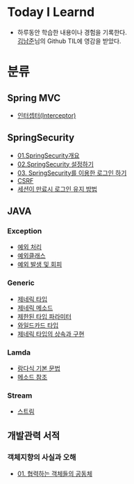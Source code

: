 # Today I Learnd
* 하루동안 학습한 내용이나 경험을 기록한다.   
[김남준](https://github.com/namjunemy/TIL)님의 Github TIL에 영감을 받았다.

# 분류
## Spring MVC
* [인터셉터(Interceptor)](https://github.com/JooHyukGallagher/TIL/blob/master/Spring%20MVC/Interceptor.md)
## SpringSecurity
* [01.SpringSecurity개요](https://github.com/JooHyukGallagher/TIL/blob/master/SpringSecurity/01.%20SpringSecurity%20%EA%B0%9C%EC%9A%94.md)
* [02.SpringSecurity 설정하기](https://github.com/JooHyukGallagher/TIL/blob/master/SpringSecurity/02.%20SpringSecurity%20%EC%84%A4%EC%A0%95%ED%95%98%EA%B8%B0.md)
* [03. SpringSecurity를 이용한 로그인 하기](https://github.com/JooHyukGallagher/TIL/blob/master/SpringSecurity/03.%20Spring%20Security%EB%A5%BC%20%EC%9D%B4%EC%9A%A9%ED%95%9C%20%EB%A1%9C%EA%B7%B8%EC%9D%B8%20%ED%95%98%EA%B8%B0.md)
* [CSRF](https://github.com/JooHyukGallagher/TIL/blob/master/SpringSecurity/CSRF.md)
* [세션이 만료시 로그인 유지 방법](https://github.com/JooHyukGallagher/TIL/blob/master/SpringSecurity/Improved%20Persistent%20Login%20Cookie%20Best%20Practice.md)

## JAVA
### Exception
* [예외 처리](https://github.com/JooHyukGallagher/TIL/blob/master/Java/Exception/%EC%98%88%EC%99%B8%EC%B2%98%EB%A6%AC.md)
* [예외클래스](https://github.com/JooHyukGallagher/TIL/blob/master/Java/Exception/%EC%98%88%EC%99%B8%20%ED%81%B4%EB%9E%98%EC%8A%A4.md)
* [예외 발생 및 회피](https://github.com/JooHyukGallagher/TIL/blob/master/Java/Exception/%EC%98%88%EC%99%B8%20%EB%B0%9C%EC%83%9D%20%EB%B0%8F%20%ED%9A%8C%ED%94%BC.md)
### Generic
* [제네릭 타입](https://github.com/JooHyukGallagher/TIL/blob/master/Java/Generic/%EC%A0%9C%EB%84%A4%EB%A6%AD%20%ED%83%80%EC%9E%85.md)
* [제네릭 메소드](https://github.com/JooHyukGallagher/TIL/blob/master/Java/Generic/%EC%A0%9C%EB%84%A4%EB%A6%AD%20%EB%A9%94%EC%86%8C%EB%93%9C.md)
* [제한된 타입 파라미터](https://github.com/JooHyukGallagher/TIL/blob/master/Java/Generic/%EC%A0%9C%ED%95%9C%EB%90%9C%20%ED%83%80%EC%9E%85%20%ED%8C%8C%EB%9D%BC%EB%AF%B8%ED%84%B0.md)
* [와일드카드 타입](https://github.com/JooHyukGallagher/TIL/blob/master/Java/Generic/%EC%99%80%EC%9D%BC%EB%93%9C%EC%B9%B4%EB%93%9C%20%ED%83%80%EC%9E%85.md)
* [제네릭 타입의 상속과 구현](https://github.com/JooHyukGallagher/TIL/blob/master/Java/Generic/%EC%A0%9C%EB%84%A4%EB%A6%AD%20%ED%83%80%EC%9E%85%EC%9D%98%20%EC%83%81%EC%86%8D%EA%B3%BC%20%EA%B5%AC%ED%98%84.md)
### Lamda
* [람다식 기본 문법](https://github.com/JooHyukGallagher/TIL/blob/master/Java/Lamda/%EB%9E%8C%EB%8B%A4%EC%8B%9D%20%EA%B8%B0%EB%B3%B8%20%EB%AC%B8%EB%B2%95.md)
* [메소드 참조](https://github.com/JooHyukGallagher/TIL/blob/master/Java/Lamda/%EB%A9%94%EC%86%8C%EB%93%9C%20%EC%B0%B8%EC%A1%B0.md)
### Stream
* [스트림](https://github.com/JooHyukGallagher/TIL/blob/master/Java/Stream/%EC%8A%A4%ED%8A%B8%EB%A6%BC.md)
## 개발관력 서적
### 객체지향의 사실과 오해
* [01. 협력하는 객체들의 공동체](https://github.com/JooHyukGallagher/TIL/blob/master/books/The%20Essence%20of%20Object-Orientation/Chapter01.md)